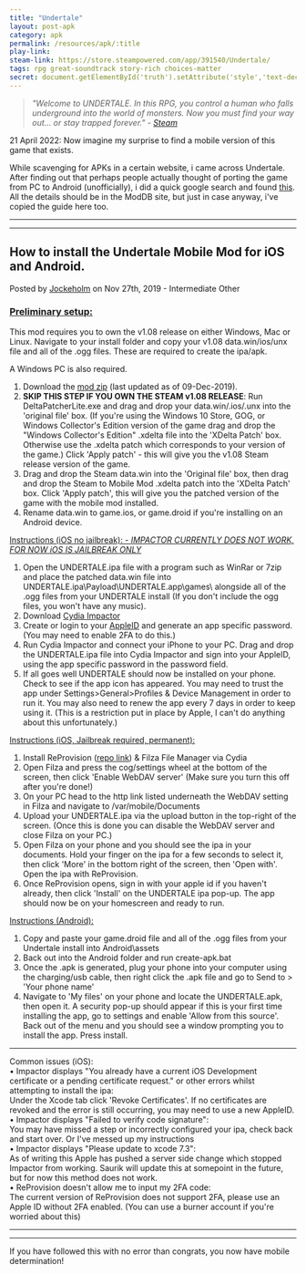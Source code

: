 ```yaml
---
title: "Undertale"
layout: post-apk
category: apk
permalink: /resources/apk/:title
play-link: 
steam-link: https://store.steampowered.com/app/391540/Undertale/
tags: rpg great-soundtrack story-rich choices-matter
secret: document.getElementById('truth').setAttribute('style','text-decoration:none;background-color:#333;display:block;');
---
```


> _"Welcome to UNDERTALE. In this RPG, you control a human who falls underground into the world of monsters. Now you must find your way out... or stay trapped forever." - <a href="https://store.steampowered.com/app/391540/Undertale/" target="_blank">Steam</a>_

<span class="timestamp">21 April 2022:</span> Now imagine my surprise to find a mobile version of this game that exists.

While scavenging for APKs in a certain website, i came across Undertale. After finding out that perhaps people actually thought of porting the game from PC to Android (unofficially), i did a quick google search and found <a href="https://www.moddb.com/mods/undertale-mobile-mod" target="_blank">this</a>. All the details should be in the ModDB site, but just in case anyway, i've copied the guide here too.

---
---

## How to install the Undertale Mobile Mod for iOS and Android.

Posted by <a href="https://www.moddb.com/members/jockeholm" target="_blank">Jockeholm</a> on Nov 27th, 2019 - Intermediate Other

### <u>Preliminary setup:</u>

This mod requires you to own the v1.08 release on either Windows, Mac or Linux. Navigate to your install folder and copy your v1.08 data.win/ios/unx file and all of the .ogg files. These are required to create the ipa/apk.

A Windows PC is also required.

1. Download the <a href="https://arifhamed.com/static/archives/Undertale_Mobile_Mod_2.0.0.zip" target="_blank">mod zip</a> (last updated as of <span class="timestamp">09-Dec-2019</span>).
1. **SKIP THIS STEP IF YOU OWN THE STEAM v1.08 RELEASE**: Run DeltaPatcherLite.exe and drag and drop your data.win/.ios/.unx into the 'original file' box. (If you're using the Windows 10 Store, <span onclick="this.innerHTML='magnet:?xt=urn:btih:767CA0969B52378CF7FF12880AC3952EC280FD5E&tr=http%3A%2F%2Fbt2.t-ru.org%2Fann%3Fmagnet&dn=Undertale%20%5BL%5D%20%5BENG%5D%20(2015)%20(1.08)%20%5BGOG%5D'">GOG,</span> or Windows Collector's Edition version of the game drag and drop the "Windows Collector's Edition" .xdelta file into the 'XDelta Patch' box. Otherwise use the .xdelta patch which corresponds to your version of the game.) Click 'Apply patch' - this will give you the v1.08 Steam release version of the game.
1. Drag and drop the Steam data.win into the 'Original file' box, then drag and drop the Steam to Mobile Mod .xdelta patch into the 'XDelta Patch' box. Click 'Apply patch', this will give you the patched version of the game with the mobile mod installed.
1. Rename data.win to game.ios, or game.droid if you're installing on an Android device.

<u>Instructions (iOS no jailbreak): - _IMPACTOR CURRENTLY DOES NOT WORK, FOR NOW iOS IS JAILBREAK ONLY_</u>

1. Open the UNDERTALE.ipa file with a program such as WinRar or 7zip and place the patched data.win file into UNDERTALE.ipa\Payload\UNDERTALE.app\games\ alongside all of the .ogg files from your UNDERTALE install (If you don't include the ogg files, you won't have any music).
1. Download <a href="http://www.cydiaimpactor.com/" target="_blank">Cydia Impactor</a>
1. Create or login to your <a href="https://appleid.apple.com/account/manage" target="_blank">AppleID</a> and generate an app specific password. (You may need to enable 2FA to do this.)
1. Run Cydia Impactor and connect your iPhone to your PC. Drag and drop the UNDERTALE.ipa file into Cydia Impactor and sign into your AppleID, using the app specific password in the password field.
1. If all goes well UNDERTALE should now be installed on your phone. Check to see if the app icon has appeared. You may need to trust the app under Settings>General>Profiles & Device Management in order to run it. You may also need to renew the app every 7 days in order to keep using it. (This is a restriction put in place by Apple, I can't do anything about this unfortunately.)

<u>Instructions (iOS, Jailbreak required, permanent):</u>

1. Install ReProvision (<a href="https://repo.incendo.ws/" target="_blank">repo link</a>) & Filza File Manager via Cydia
1. Open Filza and press the cog/settings wheel at the bottom of the screen, then click 'Enable WebDAV server' (Make sure you turn this off after you're done!)
1. On your PC head to the http link listed underneath the WebDAV setting in Filza and navigate to /var/mobile/Documents
1. Upload your UNDERTALE.ipa via the upload button in the top-right of the screen. (Once this is done you can disable the WebDAV server and close Filza on your PC.)
1. Open Filza on your phone and you should see the ipa in your documents. Hold your finger on the ipa for a few seconds to select it, then click 'More' in the bottom right of the screen, then 'Open with'. Open the ipa with ReProvision.
1. Once ReProvision opens, sign in with your apple id if you haven't already, then click 'Install' on the UNDERTALE ipa pop-up. The app should now be on your homescreen and ready to run.

<u>Instructions (Android):</u>

1. Copy and paste your game.droid file and all of the .ogg files from your Undertale install into Android\assets
1. Back out into the Android folder and run create-apk.bat
1. Once the .apk is generated, plug your phone into your computer using the charging/usb cable, then right click the .apk file and go to Send to > 'Your phone name'
1. Navigate to 'My files' on your phone and locate the UNDERTALE.apk, then open it. A security pop-up should appear if this is your first time installing the app, go to settings and enable 'Allow from this source'. Back out of the menu and you should see a window prompting you to install the app. Press install.

---

Common issues (iOS):<br>
• Impactor displays "You already have a current iOS Development certificate or a pending certificate request." or other errors whilst attempting to install the ipa:<br>
Under the Xcode tab click 'Revoke Certificates'. If no certificates are revoked and the error is still occurring, you may need to use a new AppleID.<br>
• Impactor displays "Failed to verify code signature":<br>
You may have missed a step or incorrectly configured your ipa, check back and start over. Or I've messed up my instructions<br>
• Impactor displays "Please update to xcode 7.3":<br>
As of writing this Apple has pushed a server side change which stopped Impactor from working. Saurik will update this at somepoint in the future, but for now this method does not work.<br>
• ReProvision doesn't allow me to input my 2FA code:<br>
The current version of ReProvision does not support 2FA, please use an Apple ID without 2FA enabled. (You can use a burner account if you're worried about this)<br>

---
---

If you have followed this with no error than congrats, you now have mobile determination!

<div class="text-center">
    <a id="truth" class="btn btn-dark btn-block w-100" onclick='apk("com.jockeholm.undertale_2.0.0.apk")' style="text-decoration: none; background-color: #333; display: none;"> Download <b>om.jockeholm.undertale_2.0.0.apk</b> (142 MB)</a>
</div>
